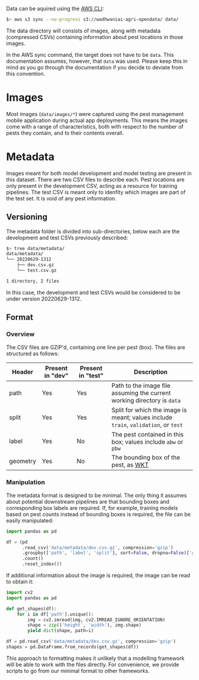 Data can be aquired using the [AWS CLI](https://aws.amazon.com/cli/):

```bash
$> aws s3 sync --no-progress s3://wadhwaniai-agri-opendata/ data/
```

The data directory will consists of images, along with metadata
(compressed CSVs) containing information about pest locations in those
images.

In the AWS sync command, the target does not have to be `data`. This
documentation assumes, however, that `data` was used. Please keep this
in mind as you go through the documentation if you decide to deviate
from this convention.

# Images

Most images (`data/images/*`) were captured using the pest management
mobile application during actual app deployments. This means the
images come with a range of characteristics, both with respect to the
number of pests they contain, and to their contents overall.

# Metadata

Images meant for both model development and model testing are present
in this dataset. There are two CSV files to describe each. Pest
locations are only present in the development CSV, acting as a
resource for training pipelines. The test CSV is meant only to
idenfity which images are part of the test set. It is void of any pest
information.

## Versioning

The metadata folder is divided into sub-directories, below each are
the development and test CSVs previously described:

```bash
$> tree data/metadata/
data/metadata/
└── 20220629-1312
    ├── dev.csv.gz
    └── test.csv.gz

1 directory, 2 files
```

In this case, the development and test CSVs would be considered to be
under version 20220629-1312.

## Format

### Overview

The CSV files are GZIP'd, containing one line per pest (box). The
files are structured as follows:

| Header | Present in "dev" | Present in "test" | Description
|---     | ---   | ---    | ---
| path | Yes | Yes | Path to the image file assuming the current working directory is `data`
| split | Yes | Yes | Split for which the image is meant; values include `train`, `validation`, or `test`
| label | Yes | No | The pest contained in this box; values include `abw` or `pbw`
| geometry | Yes | No | The bounding box of the pest, as [WKT](https://en.wikipedia.org/wiki/Well-known_text_representation_of_geometry)

### Manipulation

The metadata format is designed to be minimal. The only thing it
assumes about potential downstream pipelines are that bounding boxes
and corresponding box labels are required. If, for example, training
models based on pest counts instead of bounding boxes is required, the
file can be easily manipulated:

```python
import pandas as pd

df = (pd
      .read_csv('data/metadata/dev.csv.gz', compression='gzip')
      .groupby(['path', 'label', 'split'], sort=False, dropna=False)['geometry']
      .count()
      .reset_index())
```

If additional information about the image is required, the image can
be read to obtain it:

```python
import cv2
import pandas as pd

def get_shapes(df):
    for i in df['path'].unique():
        img = cv2.imread(img, cv2.IMREAD_IGNORE_ORIENTATION)
        shape = zip(('height', 'width'), img.shape)
        yield dict(shape, path=i)

df = pd.read_csv('data/metadata/dev.csv.gz', compression='gzip')
shapes = pd.DataFrame.from_records(get_shapes(df))
```

This approach to formatting makes it unlikely that a modelling
framework will be able to work with the files directly. For
convenience, we provide scripts to go from our minimal format to other
frameworks.
